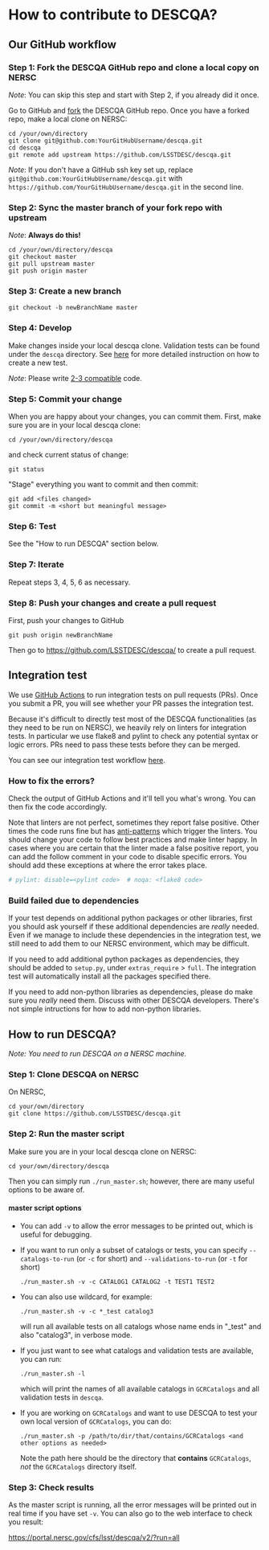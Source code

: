 # How to contribute to DESCQA?

## Our GitHub workflow

### Step 1: Fork the DESCQA GitHub repo and clone a local copy on NERSC

_Note_: You can skip this step and start with Step 2, if you already did it once.

Go to GitHub and [fork](https://guides.github.com/activities/forking/) the DESCQA GitHub repo.
Once you have a forked repo, make a local clone on NERSC:

    cd /your/own/directory
    git clone git@github.com:YourGitHubUsername/descqa.git
    cd descqa
    git remote add upstream https://github.com/LSSTDESC/descqa.git

_Note_: If you don't have a GitHub ssh key set up, replace `git@github.com:YourGitHubUsername/descqa.git` with `https://github.com/YourGitHubUsername/descqa.git` in the second line.


### Step 2: Sync the master branch of your fork repo with upstream

_Note_: **Always do this!**

    cd /your/own/directory/descqa
    git checkout master
    git pull upstream master
    git push origin master


### Step 3: Create a new branch

    git checkout -b newBranchName master


### Step 4: Develop

Make changes inside your local descqa clone. Validation tests can be found under the `descqa` directory. See [here](descqa/README.md) for more detailed instruction on how to create a new test.

_Note_: Please write [2-3 compatible](http://python-future.org/compatible_idioms.html) code.


### Step 5: Commit your change

When you are happy about your changes, you can commit them. First, make sure you are in your local descqa clone:

    cd /your/own/directory/descqa

and check current status of change:

    git status

"Stage" everything you want to commit and then commit:

    git add <files changed>
    git commit -m <short but meaningful message>


### Step 6: Test

See the "How to run DESCQA" section below.


### Step 7: Iterate

Repeat steps 3, 4, 5, 6 as necessary.


### Step 8: Push your changes and create a pull request

First, push your changes to GitHub

    git push origin newBranchName

Then go to https://github.com/LSSTDESC/descqa/ to create a pull request.


## Integration test

We use [GitHub Actions](https://help.github.com/en/actions/automating-your-workflow-with-github-actions)
to run integration tests on pull requests (PRs).
Once you submit a PR, you will see whether your PR passes the integration test.

Because it's difficult to directly test most of the DESCQA functionalities
(as they need to be run on NERSC), we heavily rely on linters for integration
tests. In particular we use flake8 and pylint to check any potential syntax or
logic errors. PRs need to pass these tests before they can be merged.

You can see our integration test workflow [here](.github/workflows/pythonpackage.yml).

### How to fix the errors?

Check the output of GitHub Actions and it'll tell you what's wrong.
You can then fix the code accordingly.

Note that linters are not perfect, sometimes they report false positive.
Other times the code runs fine but has [anti-patterns](https://en.wikipedia.org/wiki/Anti-pattern)
which trigger the linters.
You should change your code to follow best practices and make linter happy.
In cases where you are certain that the linter made a false positive report,
you can add the follow comment in your code to disable specific errors.
You should add these exceptions at where the error takes place.

```python
# pylint: disable=<pylint code>  # noqa: <flake8 code>
```

### Build failed due to dependencies

If your test depends on additional python packages or other libraries,
first you should ask yourself if these additional dependencies are _really_ needed.
Even if we manage to include these dependencies in the integration test, we still
need to add them to our NERSC environment, which may be difficult.

If you need to add additional python packages as dependencies, they should be added to
`setup.py`, under `extras_require` > `full`. The integration test will automatically
install all the packages specified there.

If you need to add non-python libraries as dependencies, please do make sure you
_really_ need them. Discuss with other DESCQA developers.
There's not simple intructions for how to add non-python libraries.


## How to run DESCQA?

_Note: You need to run DESCQA on a NERSC machine._

### Step 1: Clone DESCQA on NERSC

On NERSC,

    cd your/own/directory
    git clone https://github.com/LSSTDESC/descqa.git


### Step 2: Run the master script

Make sure you are in your local descqa clone on NERSC:

    cd your/own/directory/descqa

Then you can simply run `./run_master.sh`; however, there are many useful options to be aware of.


#### master script options

-  You can add `-v` to  allow the error messages to be printed out, which is useful for debugging.

-  If you want to run only a subset of catalogs or tests, you can specify `--catalogs-to-run` (or `-c` for short) and `--validations-to-run` (or `-t` for short)

       ./run_master.sh -v -c CATALOG1 CATALOG2 -t TEST1 TEST2


-  You can also use wildcard, for example:

       ./run_master.sh -v -c *_test catalog3

   will run all available tests on all catalogs whose name ends in "_test" and also "catalog3", in verbose mode.

-  If you just want to see what catalogs and validation tests are available, you can run:

       ./run_master.sh -l

   which will print the names of all available catalogs in `GCRCatalogs` and all validation tests in `descqa`.

-  If you are working on `GCRCatalogs` and want to use DESCQA to test your own local version of `GCRCatalogs`, you can do:

       ./run_master.sh -p /path/to/dir/that/contains/GCRCatalogs <and other options as needed>

   Note the path here should be the directory that **contains** `GCRCatalogs`, *not* the `GCRCatalogs` directory itself.


### Step 3: Check results

As the master script is running, all the error messages will be printed out in real time if you have set `-v`. You can also go to the web interface to check you result:

https://portal.nersc.gov/cfs/lsst/descqa/v2/?run=all

